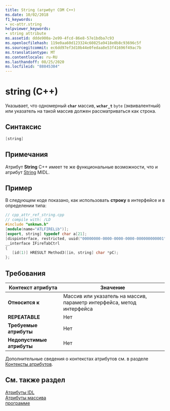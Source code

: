 ```yaml
---
title: String (атрибут COM C++)
ms.date: 10/02/2018
f1_keywords:
- vc-attr.string
helpviewer_keywords:
- string attribute
ms.assetid: ddde900a-2e99-4fcd-86e8-57e1bdba7c93
ms.openlocfilehash: 119e0aa60d123324c60825a9418e0b8c93696c5f
ms.sourcegitcommit: ec6dd97ef3d10b44e0fedaa8e53f41696f49ac7b
ms.translationtype: MT
ms.contentlocale: ru-RU
ms.lasthandoff: 08/25/2020
ms.locfileid: "88845384"
---
```

# <a name="string-c"></a>string (C++)

Указывает, что одномерный **`char`** массив, **`wchar_t`** `byte` (эквивалентный) или указатель на такой массив должен рассматриваться как строка.

## <a name="syntax"></a>Синтаксис

```cpp
[string]
```

## <a name="remarks"></a>Примечания

Атрибут **String** C++ имеет те же функциональные возможности, что и атрибут [String](/windows/win32/Midl/string) MIDL.

## <a name="example"></a>Пример

В следующем коде показано, как использовать **строку** в интерфейсе и в определении типа:

```cpp
// cpp_attr_ref_string.cpp
// compile with: /LD
#include "unknwn.h"
[module(name="ATLFIRELib")];
[export, string] typedef char a[21];
[dispinterface, restricted, uuid("00000000-0000-0000-0000-000000000001")]
__interface IFireTabCtrl
{
   [id(1)] HRESULT Method3([in, string] char *pC);
};
```

## <a name="requirements"></a>Требования

| Контекст атрибута | Значение |
|-|-|
|**Относится к**|Массив или указатель на массив, параметр интерфейса, метод интерфейса|
|**REPEATABLE**|Нет|
|**Требуемые атрибуты**|Нет|
|**Недопустимые атрибуты**|Нет|

Дополнительные сведения о контекстах атрибутов см. в разделе [Контексты атрибутов](cpp-attributes-com-net.md#contexts).

## <a name="see-also"></a>См. также раздел

[Атрибуты IDL](idl-attributes.md)<br/>
[Атрибуты массива](array-attributes.md)<br/>
[программе](export.md)
